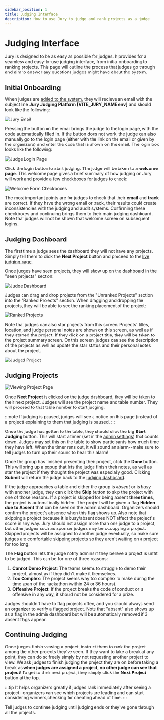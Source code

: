 ```yaml
---
sidebar_position: 1
title: Judging Interface
description: How to use Jury to judge and rank projects as a judge
---
```


# Judging Interface

Jury is designed to be as easy as possible for judges. It provides for a seamless and easy-to-use judging interface, from initial onboarding to ranking projects. This page will outline the process that judges go through and aim to answer any questions judges might have about the system.

## Initial Onboarding

When judges are [added to the system](/docs/admin/usage/add-judges), they will recieve an email with the subject line **Jury Judging Platform [VITE_JURY_NAME env]** and should look like the following:

![Jury Email](./assets/email.png)

Pressing the button on the email brings the judge to the login page, with the code automatically filled in. If the button does not work, the judge can also manually go to the login page (either with the link on the email or given by the organizers) and enter the code that is shown on the email. The login box looks like the following:

![Judge Login Page](./assets/login.png)

Click the login button to start judging. The judge will be taken to a **welcome page**. This welcome page gives a brief summary of how judging on Jury will work and provide a few checkboxes for judges to check:

![Welcome Form Checkboxes](./assets/checkboxes.png)

The most important points are for judges to check that their **email** and **track** are correct. If they have the wrong email or track, their results could create inconsistencies with the judging and audit systems. Confirming these checkboxes and continuing brings them to their main judging dashboard. Note that judges will not be shown that welcome screen on subsequent logins.

## Judging Dashboard

The first time a judge sees the dashboard they will not have any projects. Simply tell them to click the **Next Project** button and proceed to the [live judging page](#judging-projects).

Once judges have seen projects, they will show up on the dashboard in the "seen projects" section:

![Judge Dashboard](./assets/judge-dashboard.png)

Judges can drag and drop projects from the "Unranked Projects" section into the "Ranked Projects" section. When dragging and dropping the projects, they will be able to see the ranking placement of the project:

![Ranked Projects](./assets/ranked-projects.png)

Note that judges can also star projects from this screen. Projects' titles, location, and judge personal notes are shown on this screen, as well as if they starred the project. If they click on a project title, they will be taken to the project summary screen. On this screen, judges can see the description of the projects as well as update the star status and their personal notes about the project.

![Judged Project](./assets/judged-project.png)

## Judging Projects

![Viewing Project Page](./assets/view-project.png)

Once **Next Project** is clicked on the judge dashboard, they will be taken to their next project. Judges will see the project name and table number. They will proceed to that table number to start judging.

:::note
If judging is paused, judges will see a notice on this page (instead of a project) explaining to them that judging is paused.
:::

Once the judge has gotten to the table, they should click the big **Start Judging** button. This will start a timer (set in the [admin settings](/docs/usage/admin/configuration#judging-clock-and-timer)) that counts down. Judges may set this on the table to show participants how much time they have left. When the timer runs out, it will sound an alarm--make sure to tell judges to turn up their sound to hear this alarm!

Once the group has finished presenting their project, click the **Done** button. This will bring up a popup that lets the judge finish their notes, as well as star the project if they thought the project was especially good. Clicking **Submit** will return the judge back to the [judging dashboard](#judging-dashboard).

If the judge approaches a table and either the group is *absent* or is *busy* with another judge, they can click the **Skip** button to skip the project with one of those reasons. If a project is skipped for being absent **three times**, the project is automatically hidden. The project will be given a flag **Hidden due to Absent** that can be seen on the admin dashboard. Organizers should confirm the project's absence when this flag shows up. Also note that skipping a project because it is busy/absent does NOT affect the project's score in any way. Jury should not assign more than one judge to a project, but other judges such as sponsor judges may be occupying a project. Skipped projects will be assigned to another judge eventually, so make sure judges are comfortable skipping projects so they aren't waiting on a project for too long.

The **Flag** button lets the judge notify admins if they believe a project is unfit to be judged. This can be for one of three reasons:

1. **Cannot Demo Project**: The teams seems to struggle to demo their project, almost as if they didn't make it themselves.
2. **Too Complex**: The project seems way too complex to make during the time span of the hackathon (within 24 or 36 hours).
3. **Offensive Project**: If the project breaks the code of conduct or is offensive in any way, it should not be considered for a prize.

Judges shouldn't have to flag projects often, and you should always send an organizer to verify a flagged project. Note that "absent" also shows up as a flag in the admin dashboard but will be automatically removed if 3 absent flags appear.

## Continuing Judging

Once judges finish viewing a project, instruct them to rank the project among the other projects they've seen. If they want to take a break at any point, they can do so freely simply by not requesting another project to view. We ask judges to finish judging the project they are on before taking a break as **when judges are assigned a project, no other judge can see that project**! To get to their next project, they simply click the **Next Project** button at the top.

:::tip
It helps organizers greatly if judges rank immediately after seeing a project--organizers can see which projects are leading and can start considering winners/checking for cheating ahead of time.
:::

Tell judges to continue judging until judging ends or they've gone through all the projects.

